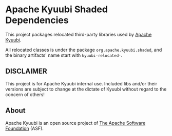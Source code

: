 # Apache Kyuubi Shaded Dependencies

This project packages relocated third-party libraries used by [Apache Kyuubi](https://kyuubi.apache.org/).

All relocated classes is under the package `org.apache.kyuubi.shaded`, and the binary artifacts' name start
with `kyuubi-relocated-`.

## DISCLAIMER
This project is for Apache Kyuubi internal use. Included libs and/or their versions are subject to change
at the dictate of Kyuubi without regard to the concern of others!

## About

Apache Kyuubi is an open source project of [The Apache Software Foundation](https://apache.org/) (ASF).
